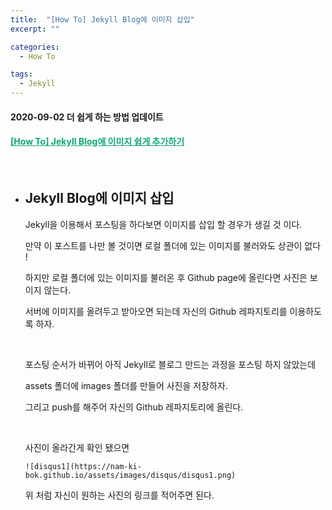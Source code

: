 ```yaml
---
title:  "[How To] Jekyll Blog에 이미지 삽입"
excerpt: ""

categories:
  - How To

tags:
  - Jekyll
---
```


#### 2020-09-02 더 쉽게 하는 방법 업데이트

#### <a href="https://nam-ki-bok.github.io/how%20to/JekyllEasyImage/" style="color:#0FA678">[How To] Jekyll Blog에 이미지 쉽게 추가하기</a>

<br>

- ## Jekyll Blog에 이미지 삽입

  Jekyll을 이용해서 포스팅을 하다보면 이미지를 삽입 할 경우가 생길 것 이다.

  만약 이 포스트를 나만 볼 것이면 로컬 폴더에 있는 이미지를 불러와도 상관이 없다 !

  하지만 로컬 폴더에 있는 이미지를 불러온 후 Github page에 올린다면 사진은 보이지 않는다.

  서버에 이미지를 올려두고 받아오면 되는데 자신의 Github 레파지토리를 이용하도록 하자.

  <br>

  포스팅 순서가 바뀌어 아직 Jekyll로 블로그 만드는 과정을 포스팅 하지 않았는데

  assets 폴더에 images 폴더를 만들어 사진을 저장하자.

  그리고 push를 해주어 자신의 Github 레파지토리에 올린다.

  <br>

  사진이 올라간게 확인 됐으면

  `![disqus1](https://nam-ki-bok.github.io/assets/images/disqus/disqus1.png)`

  위 처럼 자신이 원하는 사진의 링크를 적어주면 된다.

